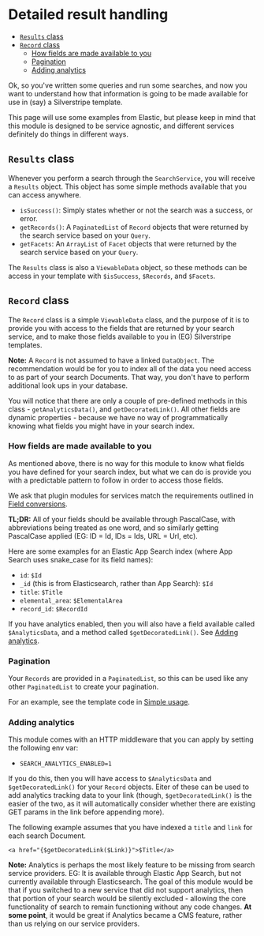 # Detailed result handling

* [`Results` class](#results-class)
* [`Record` class](#record-class)
  * [How fields are made available to you](#how-fields-are-made-available-to-you)
  * [Pagination](#pagination)
  * [Adding analytics](#adding-analytics)

Ok, so you've written some queries and run some searches, and now you want to understand how that information is going
to be made available for use in (say) a Silverstripe template.

This page will use some examples from Elastic, but please keep in mind that this module is designed to be service
agnostic, and different services definitely do things in different ways.

## `Results` class

Whenever you perform a search through the `SearchService`, you will receive a `Results` object. This object has some
simple methods available that you can access anywhere.

* `isSuccess()`: Simply states whether or not the search was a success, or error.
* `getRecords()`: A `PaginatedList` of `Record` objects that were returned by the search service based on your `Query`.
* `getFacets`: An `ArrayList` of `Facet` objects that were returned by the search service based on your `Query`.

The `Results` class is also a `ViewableData` object, so these methods can be access in your template with `$isSuccess`,
`$Records`, and `$Facets`.

## `Record` class

The `Record` class is a simple `ViewableData` class, and the purpose of it is to provide you with access to the fields
that are returned by your search service, and to make those fields available to you in (EG) Silverstripe templates.

**Note:** A `Record` is not assumed to have a linked `DataObject`. The recommendation would be for you to index all of
the data you need access to as part of your search Documents. That way, you don't have to perform additional look ups
in your database.

You will notice that there are only a couple of pre-defined methods in this class - `getAnalyticsData()`, and
`getDecoratedLink()`. All other fields are dynamic properties - because we have no way of programmatically knowing what
fields you might have in your search index.

### How fields are made available to you

As mentioned above, there is no way for this module to know what fields you have defined for your search index, but what
we can do is provide you with a predictable pattern to follow in order to access those fields.

We ask that plugin modules for services match the requirements outlined in [Field conversions](field-convensions.md).

**TL;DR:** All of your fields should be available through PascalCase, with abbreviations being treated as one word, and
so similarly getting PascalCase applied (EG: ID = Id, IDs = Ids, URL = Url, etc).

Here are some examples for an Elastic App Search index (where App Search uses snake_case for its field names):

* `id`: `$Id`
* `_id` (this is from Elasticsearch, rather than App Search): `$Id`
* `title`: `$Title`
* `elemental_area`: `$ElementalArea`
* `record_id`: `$RecordId`

If you have analytics enabled, then you will also have a field available called `$AnalyticsData`, and a method called
`$getDecoratedLink()`. See [Adding analytics](#adding-analytics).

### Pagination

Your `Records` are provided in a `PaginatedList`, so this can be used like any other `PaginatedList` to create your
pagination.

For an example, see the template code in [Simple usage](simple-usage.md).

### Adding analytics

This module comes with an HTTP middleware that you can apply by setting the following env var:

* `SEARCH_ANALYTICS_ENABLED=1`

If you do this, then you will have access to `$AnalyticsData` and `$getDecoratedLink()` for your `Record` objects.
Eiter of these can be used to add analytics tracking data to your link (though, `$getDecoratedLink()` is the easier of
the two, as it will automatically consider whether there are existing GET params in the link before appending more).

The following example assumes that you have indexed a `title` and `link` for each search Document.

```silverstripe
<a href="{$getDecoratedLink($Link)}">$Title</a>
```

**Note:** Analytics is perhaps the most likely feature to be missing from search service providers. EG: It is
available through Elastic App Search, but not currently available through Elasticsearch. The goal of this module would
be that if you switched to a new service that did not support analytics, then that portion of your search would be
silently excluded - allowing the core functionality of search to remain functioning without any code changes. **At
some point**, it would be great if Analytics became a CMS feature, rather than us relying on our service providers.
